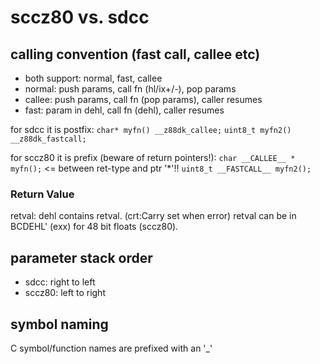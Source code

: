 # sccz80 vs. sdcc

## calling convention (fast call, callee etc)

- both support: normal, fast, callee
- normal: push params, call fn (hl/ix+/-), pop params
- callee: push params, call fn (pop params), caller resumes
- fast: param in dehl, call fn (dehl), caller resumes

for sdcc it is postfix:
    `char* myfn() __z88dk_callee;`
    `uint8_t myfn2() __z88dk_fastcall;`

for sccz80 it is prefix (beware of return pointers!):
    `char __CALLEE__ * myfn();`     <= between ret-type and ptr '*'!!
    `uint8_t __FASTCALL__ myfn2();`

### Return Value

retval: dehl contains retval. (crt:Carry set when error)
retval can be in BCDEHL' (exx) for 48 bit floats (sccz80).

## parameter stack order

- sdcc: right to left
- sccz80: left to right

## symbol naming

C symbol/function names are prefixed with an '_'